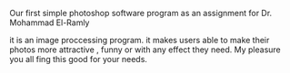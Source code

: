 Our first simple photoshop software program as an assignment for Dr. Mohammad El-Ramly

it is an image proccessing program.
it makes users able to make their photos more attractive , funny or with any effect they need. 
My pleasure you all fing this good for your needs. 
